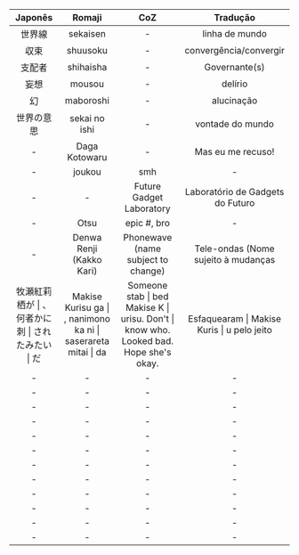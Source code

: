 |Japonês|Romaji|CoZ|Tradução|
|:---:|:---:|:---:|:---:|
| 世界線 | sekaisen | - |linha de mundo| 
| 収束 | shuusoku | - | convergência/convergir |
| 支配者 | shihaisha | - | Governante(s) |
| 妄想 | mousou | - | delírio |
| 幻 | maboroshi | - | alucinação |
| 世界の意思 | sekai no ishi | - | vontade do mundo | 
| - | Daga Kotowaru | - | Mas eu me recuso! |
| - | joukou | smh | - |
| - | - | Future Gadget Laboratory | Laboratório de Gadgets do Futuro |
| - | Otsu | epic #, bro | - |
| - | Denwa Renji (Kakko Kari) | Phonewave (name subject to change) | Tele-ondas (Nome sujeito à mudanças |
| 牧瀬紅莉栖が  \| 、 何者かに刺  \| されたみたい \| だ | Makise Kurisu ga \| , nanimono ka ni \| saserareta mitai \| da | Someone stab \| bed Makise K \| urisu. Don't \| know who. Looked bad. Hope she's okay. | Esfaquearam \| Makise Kuris \| u pelo jeito |
| - | - | - | - |
| - | - | - | - |
| - | - | - | - |
| - | - | - | - |
| - | - | - | - |
| - | - | - | - |
| - | - | - | - |
| - | - | - | - |
| - | - | - | - |
| - | - | - | - |
| - | - | - | - |
| - | - | - | - |
